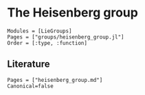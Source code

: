 # The Heisenberg group

```@autodocs
Modules = [LieGroups]
Pages = ["groups/heisenberg_group.jl"]
Order = [:type, :function]
```

## Literature

```@bibliography
Pages = ["heisenberg_group.md"]
Canonical=false
```